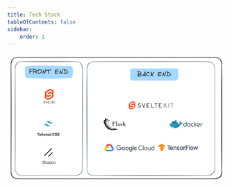```yaml
---
title: Tech Stack
tableOfContents: false
sidebar:
    order: 1
---
```


![](./images/tech-stack.png)
